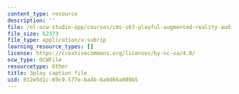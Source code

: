 ```yaml
---
content_type: resource
description: ''
file: /ol-ocw-studio-app/courses/cms-s63-playful-augmented-reality-audio-design-exploration-fall-2019/012e5d1c69c9577eba4b6a0d66a089b5_Q6i-gekn__8.srt
file_size: 62373
file_type: application/x-subrip
learning_resource_types: []
license: https://creativecommons.org/licenses/by-nc-sa/4.0/
ocw_type: OCWFile
resourcetype: Other
title: 3play caption file
uid: 012e5d1c-69c9-577e-ba4b-6a0d66a089b5
---
```

